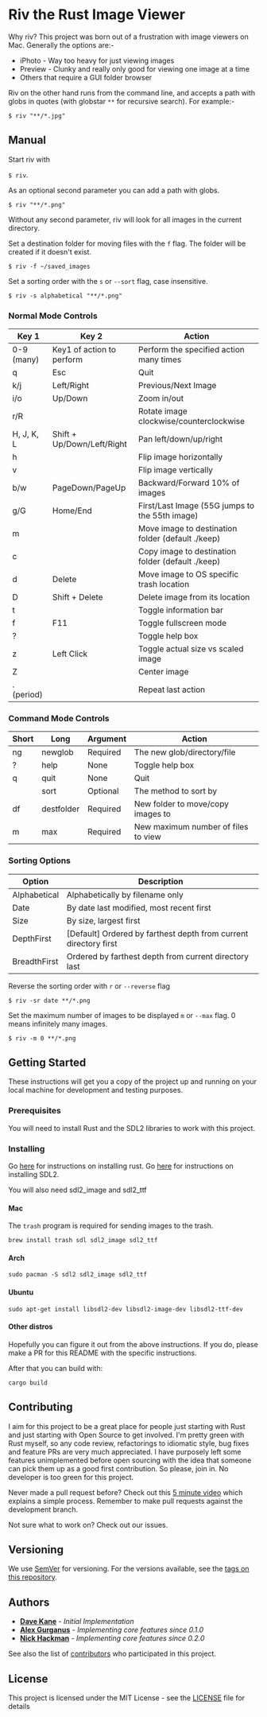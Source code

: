 # **Riv** the **R**ust **I**mage **V**iewer

Why riv? This project was born out of a frustration with image viewers on Mac. 
Generally the options are:-

* iPhoto - Way too heavy for just viewing images
* Preview - Clunky and really only good for viewing one image at a time
* Others that require a GUI folder browser

Riv on the other hand runs from the command line, and accepts a path with globs in quotes (with globstar `**` for recursive search). For example:-

```$ riv "**/*.jpg"```

## Manual

Start riv with 

```$ riv```. 

As an optional second parameter you can add a path with globs.

```$ riv "**/*.png"```

Without any second parameter, riv will look for all images in the current directory.

Set a destination folder for moving files with the `f` flag. The folder will be created if it doesn't exist.

```$ riv -f ~/saved_images```

Set a sorting order with the `s` or `--sort` flag, case insensitive.

```$ riv -s alphabetical "**/*.png"```

### Normal Mode Controls


| Key 1      | Key 2                      | Action                                              |
|------------|----------------------------|-----------------------------------------------------|
| 0-9 (many) | Key1 of action to perform  | Perform the specified action many times             |
| q          | Esc                        | Quit                                                |
| k/j        | Left/Right                 | Previous/Next Image                                 |
| i/o        | Up/Down                    | Zoom in/out                                         |
| r/R        |                            | Rotate image clockwise/counterclockwise             |
| H, J, K, L | Shift + Up/Down/Left/Right | Pan left/down/up/right                              |
| h          |                            | Flip image horizontally                             |
| v          |                            | Flip image vertically                               |
| b/w        | PageDown/PageUp            | Backward/Forward 10% of images                      |
| g/G        | Home/End                   | First/Last Image (55G jumps to the 55th image)      |
| m          |                            | Move image to destination folder (default ./keep)   |
| c          |                            | Copy image to destination folder (default ./keep)   |
| d          | Delete                     | Move image to OS specific trash location            |
| D          | Shift + Delete             | Delete image from its location                      |
| t          |                            | Toggle information bar                              |
| f          | F11                        | Toggle fullscreen mode                              |
| ?          |                            | Toggle help box                                     |
| z          | Left Click                 | Toggle actual size vs scaled image                  |
| Z          |                            | Center image                                        |
| . (period) |                            | Repeat last action                                  |


### Command Mode Controls


| Short | Long       | Argument | Action                              |
|-------|------------|----------|-------------------------------------|
| ng    | newglob    | Required | The new glob/directory/file         |
| ?     | help       | None     | Toggle help box                     |
| q     | quit       | None     | Quit                                |
|       | sort       | Optional | The method to sort by               |
| df    | destfolder | Required | New folder to move/copy images to   |
| m     | max        | Required | New maximum number of files to view |

### Sorting Options

| Option           | Description                                                                              |
|------------------|------------------------------------------------------------------------------------------|
| Alphabetical     | Alphabetically by filename only                                                          |
| Date             | By date last modified, most recent first                                                 |
| Size             | By size, largest first                                                                   |
| DepthFirst       | [Default] Ordered by farthest depth from current directory first                         |
| BreadthFirst     | Ordered by farthest depth from current directory last                                    |

Reverse the sorting order with `r` or `--reverse` flag

```$ riv -sr date **/*.png```

Set the maximum number of images to be displayed `m` or `--max` flag. 0 means infinitely many images.

```$ riv -m 0 **/*.png```


## Getting Started

These instructions will get you a copy of the project up and running on your local machine for development and testing purposes.

### Prerequisites

You will need to install Rust and the SDL2 libraries to work with this project.

### Installing

Go [here](https://www.rust-lang.org/) for instructions on installing rust.
Go [here](https://github.com/Rust-SDL2/rust-sdl2) for instructions on installing SDL2.

You will also need sdl2_image and sdl2_ttf

#### Mac

The `trash` program is required for sending images to the trash.

`brew install trash sdl sdl2_image sdl2_ttf`

#### Arch

`sudo pacman -S sdl2 sdl2_image sdl2_ttf`

#### Ubuntu

`sudo apt-get install libsdl2-dev libsdl2-image-dev libsdl2-ttf-dev`

#### Other distros

Hopefully you can figure it out from the above instructions. If you do, please make a PR for this README with the specific instructions.

After that you can build with:

```cargo build```

## Contributing

I aim for this project to be a great place for people just starting with Rust and just starting with Open Source to get involved. I'm pretty green with Rust myself, so any code review, refactorings to idiomatic style, bug fixes and feature PRs are very much appreciated. I have purposely left some features unimplemented before open sourcing with the idea that someone can pick them up as a good first contribution. So please, join in. No developer is too green for this project.

Never made a pull request before? Check out this [5 minute video](https://www.youtube.com/watch?v=rgbCcBNZcdQ) which explains a simple process. Remember to make pull requests against the development branch.

Not sure what to work on? Check out our issues.

## Versioning

We use [SemVer](http://semver.org/) for versioning. For the versions available, see the [tags on this repository](https://github.com/davejkane/riv/tags).

## Authors

* **[Dave Kane](https://github.com/Davejkane)** - *Initial Implementation*
* **[Alex Gurganus](https://github.com/gurgalex)** - *Implementing core features since 0.1.0*
* **[Nick Hackman](https://github.com/nickhackman)** - *Implementing core features since 0.2.0*

See also the list of [contributors](https://github.com/davejkane/riv/contributors) who participated in this project.

## License

This project is licensed under the MIT License - see the [LICENSE](LICENSE) file for details
